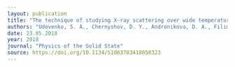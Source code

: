 ```yaml
---
layout: publication
title: "The technique of studying X-ray scattering over wide temperature range in an electric field"
authors: "Udovenko, S. A., Chernyshov, D. Y., Andronikova, D. A., Filimonov, A. V., & Vakhrushev, S. B."
date: 23.05.2018
year: 2018
journal: "Physics of the Solid State"
source: https://doi.org/10.1134/S1063783418050323
---
```


